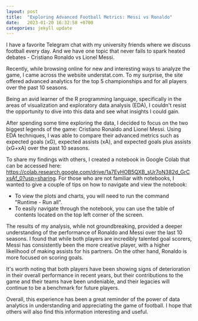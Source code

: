 ```yaml
---
layout: post
title:  "Exploring Advanced Football Metrics: Messi vs Ronaldo"
date:   2023-01-20 16:32:58 +0700
categories: jekyll update
---
```

I have a favorite Telegram chat with my university friends where we discuss football every day. And we have one topic that never fails to spark heated debates - Cristiano Ronaldo vs Lionel Messi.

Recently, while browsing online for new and interesting ways to analyze the game, I came across the website understat.com. To my surprise, the site offered advanced analytics for the top 5 championships and for all players over the past 10 seasons.

Being an avid learner of the R programming language, specifically in the areas of visualization and exploratory data analysis (EDA), I couldn't resist the opportunity to dive into this data and see what insights I could gain.

After spending some time exploring the data, I decided to focus on the two biggest legends of the game: Cristiano Ronaldo and Lionel Messi. Using EDA techniques, I was able to compare their advanced metrics such as expected goals (xG), expected assists (xA), and expected goals plus assists (xG+xA) over the past 10 seasons.

To share my findings with others, I created a notebook in Google Colab that can be accessed here: https://colab.research.google.com/drive/1a7EyHOB5QXB_sUr7oN382d_GrCxsAf_0?usp=sharing. For those who are not familiar with notebooks, I wanted to give a couple of tips on how to navigate and view the notebook:

- To view the plots and charts, you will need to run the command "Runtime - Run all".
- To easily navigate through the notebook, you can use the table of contents located on the top left corner of the screen.

The results of my analysis, while not groundbreaking, provided a deeper understanding of the performance of Ronaldo and Messi over the last 10 seasons. I found that while both players are incredibly talented goal scorers, Messi has consistently been the more creative player, with a higher likelihood of making assists for his partners. On the other hand, Ronaldo is more focused on scoring goals.

It's worth noting that both players have been showing signs of deterioration in their overall performance in recent years, but their contributions to the game and their teams have been undeniable, and their legacies will continue to be a benchmark for future players.

Overall, this experience has been a great reminder of the power of data analytics in understanding and appreciating the game of football. I hope that others will also find this information interesting and useful. 